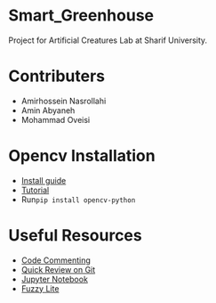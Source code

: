 # Smart_Greenhouse
Project for Artificial Creatures Lab at Sharif University. 
# Contributers
 * Amirhossein Nasrollahi
 * Amin Abyaneh
 * Mohammad Oveisi

# Opencv Installation
 * [Install guide](https://pypi.org/project/opencv-python/)
 * [Tutorial](https://docs.opencv.org/3.0-beta/doc/py_tutorials/py_tutorials.html)
 * Run`pip install opencv-python` 
 
# Useful Resources
 * [Code Commenting](https://medium.freecodecamp.org/code-comments-the-good-the-bad-and-the-ugly-be9cc65fbf83)
 * [Quick Review on Git](https://git-scm.com/book/en/v2/Getting-Started-Git-Basics)
 * [Jupyter Notebook](http://jupyter.org/)
 * [Fuzzy Lite](https://fuzzylite.com/)
